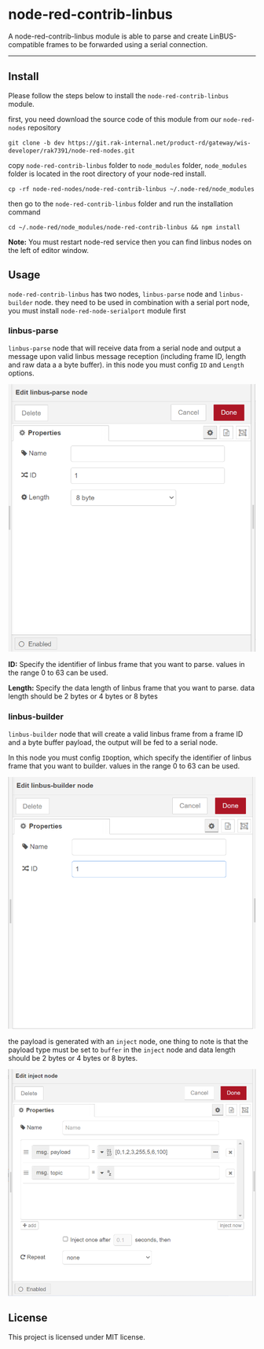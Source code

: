 # node-red-contrib-linbus

A node-red-contrib-linbus module is able to parse and create LinBUS-compatible frames to be forwarded using a serial connection.

---

## Install

Please follow the steps below to install the  `node-red-contrib-linbus` module.

first, you need download the source code of this module from our `node-red-nodes` repository

```
git clone -b dev https://git.rak-internal.net/product-rd/gateway/wis-developer/rak7391/node-red-nodes.git
```

copy `node-red-contrib-linbus` folder to  `node_modules` folder, `node_modules`  folder is located in the root directory of your node-red install.

```
cp -rf node-red-nodes/node-red-contrib-linbus ~/.node-red/node_modules
```

then go to the `node-red-contrib-linbus` folder  and run the installation command

```
cd ~/.node-red/node_modules/node-red-contrib-linbus && npm install
```

**Note:**  You must restart node-red service then you can find linbus nodes  on the left of editor window.

## Usage

`node-red-contrib-linbus` has two nodes,  `linbus-parse` node and `linbus-builder` node.  they  need to be used in combination with a serial port node, you must install `node-red-node-serialport` module first

### linbus-parse

`linbus-parse` node that will receive data from a serial node and output a message upon valid linbus message reception (including frame ID, length and raw data a a byte buffer). in this node you must config `ID` and `Length` options.

<img src="assets/linbus-parse-config.png" alt="linbus-parse-config" style="zoom: 67%;" />

**ID:** Specify the identifier of linbus frame that you want to parse. values in the range 0 to 63 can be used. 

**Length:** Specify the data length of linbus frame that you want to parse. data length should be 2 bytes or 4 bytes or 8 bytes

### linbus-builder

`linbus-builder` node that will create a valid linbus frame from a frame ID and a byte buffer payload, the output will be fed to a serial node. 

In this node you must config `ID`option, which specify the identifier of linbus frame that you want to builder. values in the range 0 to 63 can be used. 

<img src="assets/linbus-builder-config.png" alt="linbus-builder-config" style="zoom:67%;" />

the payload is generated with an `inject` node, one thing to note is that the payload type must be set to `buffer` in the `inject` node and data length should be 2 bytes or 4 bytes or 8 bytes.

<img src="assets/inject.png" alt="inject" style="zoom:67%;" />



## License

This project is licensed under MIT license.
